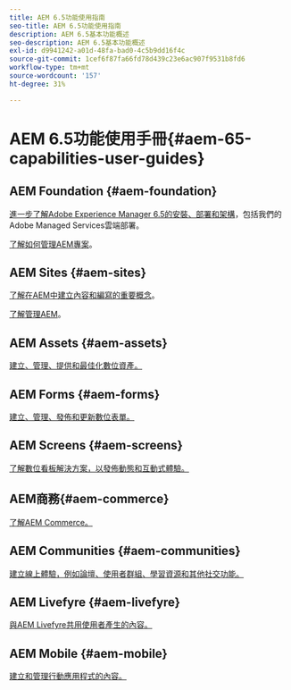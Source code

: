 ```yaml
---
title: AEM 6.5功能使用指南
seo-title: AEM 6.5功能使用指南
description: AEM 6.5基本功能概述
seo-description: AEM 6.5基本功能概述
exl-id: d9941242-a01d-48fa-bad0-4c5b9dd16f4c
source-git-commit: 1cef6f87fa66fd78d439c23e6ac907f9531b8fd6
workflow-type: tm+mt
source-wordcount: '157'
ht-degree: 31%

---
```


# AEM 6.5功能使用手冊{#aem-65-capabilities-user-guides}

## AEM Foundation {#aem-foundation}

[進一步了解Adobe Experience Manager 6.5的安裝、部署和架構](/help/sites-deploying/home.md)，包括我們的Adobe Managed Services雲端部署。

[了解如何管理AEM專案](/help/managing/home.md)。

## AEM Sites {#aem-sites}

[了解在AEM中建立內容和編寫的重要概念](/help/sites-authoring/home.md)。

[了解管理AEM](/help/sites-administering/home.md)。

## AEM Assets {#aem-assets}

[建立、管理、提供和最佳化數位資產。](/help/assets/home.md)

## AEM Forms {#aem-forms}

[建立、管理、發佈和更新數位表單。](/help/forms/home.md)

## AEM Screens {#aem-screens}

[了解數位看板解決方案，以發佈動態和互動式體驗。](https://experienceleague.adobe.com/docs/experience-manager-screens/user-guide/aem-screens-introduction.html)

## AEM商務{#aem-commerce}

[了解AEM Commerce。](/help/commerce/home.md)

## AEM Communities {#aem-communities}

[建立線上體驗，例如論壇、使用者群組、學習資源和其他社交功能。](/help/communities/home.md)

## AEM Livefyre {#aem-livefyre}

[與AEM Livefyre共用使用者產生的內容。](https://docs.adobe.com/content/help/en/livefyre/using/home.html)

## AEM Mobile {#aem-mobile}

[建立和管理行動應用程式的內容。](/help/mobile/home.md)
